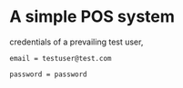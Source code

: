 # A simple POS system

credentials of a prevailing test user,

``
email = testuser@test.com  
``
      
``
password = password
``
